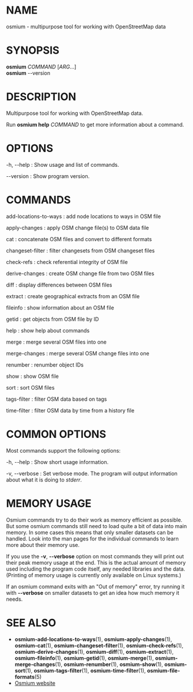 
# NAME
osmium - multipurpose tool for working with OpenStreetMap data


# SYNOPSIS

**osmium** *COMMAND* \[*ARG*...\]\
**osmium** --version


# DESCRIPTION

Multipurpose tool for working with OpenStreetMap data.

Run **osmium help** *COMMAND* to get more information about a command.


# OPTIONS

-h, --help
:   Show usage and list of commands.

--version
:   Show program version.


# COMMANDS

add-locations-to-ways
:   add node locations to ways in OSM file

apply-changes
:   apply OSM change file(s) to OSM data file

cat
:   concatenate OSM files and convert to different formats

changeset-filter
:   filter changesets from OSM changeset files

check-refs
:   check referential integrity of OSM file

derive-changes
:   create OSM change file from two OSM files

diff
:   display differences between OSM files

extract
:   create geographical extracts from an OSM file

fileinfo
:   show information about an OSM file

getid
:   get objects from OSM file by ID

help
:   show help about commands

merge
:   merge several OSM files into one

merge-changes
:   merge several OSM change files into one

renumber
:   renumber object IDs

show
:   show OSM file

sort
:   sort OSM files

tags-filter
:   filter OSM data based on tags

time-filter
:   filter OSM data by time from a history file


# COMMON OPTIONS

Most commands support the following options:

-h, --help
:   Show short usage information.

-v, --verbose
:   Set verbose mode. The program will output information about what it is
    doing to *stderr*.


# MEMORY USAGE

Osmium commands try to do their work as memory efficient as possible. But some
osmium commands still need to load quite a bit of data into main memory. In
some cases this means that only smaller datasets can be handled. Look into the
man pages for the individual commands to learn more about their memory use.

If you use the **-v**, **--verbose** option on most commands they will print
out their peak memory usage at the end. This is the actual amount of memory
used including the program code itself, any needed libraries and the data.
(Printing of memory usage is currently only available on Linux systems.)

If an osmium command exits with an "Out of memory" error, try running it with
**--verbose** on smaller datasets to get an idea how much memory it needs.


# SEE ALSO

* **osmium-add-locations-to-ways**(1),
  **osmium-apply-changes**(1),
  **osmium-cat**(1),
  **osmium-changeset-filter**(1),
  **osmium-check-refs**(1),
  **osmium-derive-changes**(1),
  **osmium-diff**(1),
  **osmium-extract**(1),
  **osmium-fileinfo**(1),
  **osmium-getid**(1),
  **osmium-merge**(1),
  **osmium-merge-changes**(1),
  **osmium-renumber**(1),
  **osmium-show**(1),
  **osmium-sort**(1),
  **osmium-tags-filter**(1),
  **osmium-time-filter**(1),
  **osmium-file-formats**(5)
* [Osmium website](http://osmcode.org/osmium-tool/)

